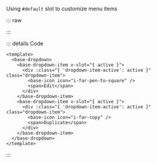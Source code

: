 Using `#default` slot to customize menu items

::: raw

<ClientOnly>
  <DropdownMenu />
</ClientOnly>

:::

::: details Code

```vue
<template>
  <base-dropdown>
    <base-dropdown-item v-slot="{ active }">
      <div :class="{ 'dropdown-item-active': active }" class="dropdown-item">
        <base-icon icon="i-far-pen-to-square" />
        <span>Edit</span>
      </div>
    </base-dropdown-item>
    <base-dropdown-item v-slot="{ active }">
      <div :class="{ 'dropdown-item-active': active }" class="dropdown-item">
        <base-icon icon="i-far-copy" />
        <span>Duplicate</span>
      </div>
    </base-dropdown-item>
  </base-dropdown>
</template>
```

:::

